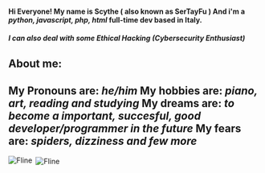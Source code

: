 #### Hi Everyone! My name is Scythe ( also known as SerTayFu ) And i'm a *python, javascript, php, html* full-time dev based in Italy. 
##### I can also deal with some Ethical Hacking (Cybersecurity Enthusiast)
##### 
**About me:**
------------
My Pronouns are: *he/him*
My hobbies are: *piano, art, reading and studying*
My dreams are: *to become a important, succesful, good developer/programmer in the future*
My fears are: *spiders, dizziness and few more*
-------------

<p><img align="left" src="https://github-readme-stats.vercel.app/api/top-langs/?username=Fl1n3&layout=compact" alt="Fline" /></p>
<p>&nbsp;<img align="center" src="https://github-readme-stats.vercel.app/api?username=Fl1n3&show_icons=true" alt="Fline" /></p>
